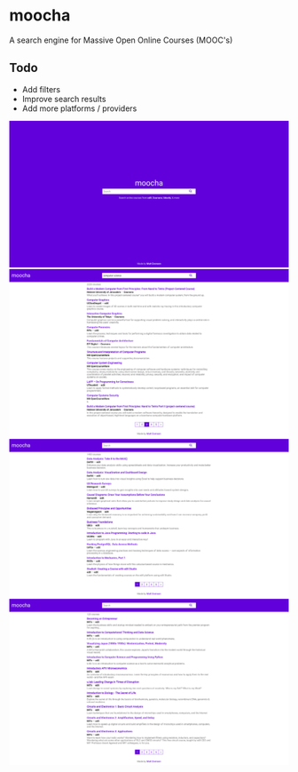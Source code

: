 # moocha
A search engine for Massive Open Online Courses (MOOC's)

## Todo

* Add filters
* Improve search results
* Add more platforms / providers

![Screenshot of homepage](screenshot_1.png)
![Screenshot of search results](screenshot_2.png)
![Screenshot of platform filtering](screenshot_3.png)
![Screenshot of partner filtering](screenshot_4.png)
